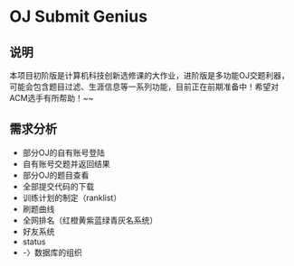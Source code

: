 # OJ Submit Genius
## 说明
本项目初阶版是计算机科技创新选修课的大作业，进阶版是多功能OJ交题利器，可能会包含题目过滤、生涯信息等一系列功能，目前正在前期准备中！希望对ACM选手有所帮助！~~
  
## 需求分析
* 部分OJ的自有账号登陆  
* 自有账号交题并返回结果  
* 部分OJ的题目查看  
* 全部提交代码的下载  
* 训练计划的制定（ranklist）  
* 刷题曲线  
* 全网排名（红橙黄紫蓝绿青灰名系统）  
* 好友系统  
* status  
* -〉数据库的组织  